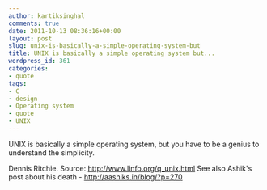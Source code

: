 ```yaml
---
author: kartiksinghal
comments: true
date: 2011-10-13 08:36:16+00:00
layout: post
slug: unix-is-basically-a-simple-operating-system-but
title: UNIX is basically a simple operating system but...
wordpress_id: 361
categories:
- quote
tags:
- C
- design
- Operating system
- quote
- UNIX
---
```


UNIX is basically a simple operating system, but you have to be a genius to understand the simplicity.

Dennis Ritchie. Source: http://www.linfo.org/q_unix.html See also Ashik's post about his death - http://aashiks.in/blog/?p=270

